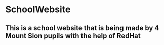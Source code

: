 # SchoolWebsite

## This is a school website that is being made by 4 Mount Sion pupils with the help of RedHat 
